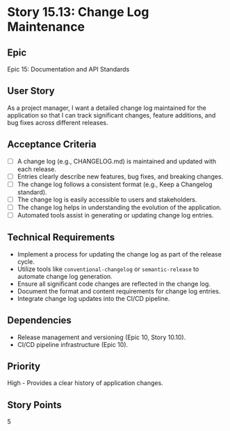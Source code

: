 # Story 15.13: Change Log Maintenance

## Epic
Epic 15: Documentation and API Standards

## User Story
As a project manager, I want a detailed change log maintained for the application so that I can track significant changes, feature additions, and bug fixes across different releases.

## Acceptance Criteria
- [ ] A change log (e.g., CHANGELOG.md) is maintained and updated with each release.
- [ ] Entries clearly describe new features, bug fixes, and breaking changes.
- [ ] The change log follows a consistent format (e.g., Keep a Changelog standard).
- [ ] The change log is easily accessible to users and stakeholders.
- [ ] The change log helps in understanding the evolution of the application.
- [ ] Automated tools assist in generating or updating change log entries.

## Technical Requirements
- Implement a process for updating the change log as part of the release cycle.
- Utilize tools like `conventional-changelog` or `semantic-release` to automate change log generation.
- Ensure all significant code changes are reflected in the change log.
- Document the format and content requirements for change log entries.
- Integrate change log updates into the CI/CD pipeline.

## Dependencies
- Release management and versioning (Epic 10, Story 10.10).
- CI/CD pipeline infrastructure (Epic 10).

## Priority
High - Provides a clear history of application changes.

## Story Points
5
